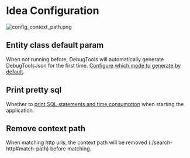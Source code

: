 # Idea Configuration

![config_context_path.png](/images/config_context_path.png)

## Entity class default param

When not running before, DebugTools will automatically generate DebugToolsJson for the first time. [Configure which mode to generate by default](./quick-start#fill-debug-tools-json).

## Print pretty sql

Whether to [print SQL statements and time consumption](./sql) when starting the application.

## Remove context path

When matching http urls, the context path will be removed (./search-http#match-path) before matching.